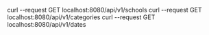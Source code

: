 curl --request GET localhost:8080/api/v1/schools
curl --request GET localhost:8080/api/v1/categories
curl --request GET localhost:8080/api/v1/dates